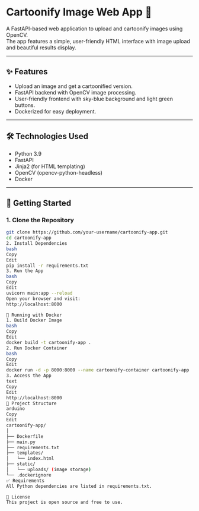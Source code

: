 # Cartoonify Image Web App 🚀

A FastAPI-based web application to upload and cartoonify images using OpenCV.  
The app features a simple, user-friendly HTML interface with image upload and beautiful results display.

---

## ✨ Features
- Upload an image and get a cartoonified version.
- FastAPI backend with OpenCV image processing.
- User-friendly frontend with sky-blue background and light green buttons.
- Dockerized for easy deployment.

---

## 🛠️ Technologies Used
- Python 3.9
- FastAPI
- Jinja2 (for HTML templating)
- OpenCV (opencv-python-headless)
- Docker

---

## 🚀 Getting Started

### 1. Clone the Repository
```bash
git clone https://github.com/your-username/cartoonify-app.git
cd cartoonify-app
2. Install Dependencies
bash
Copy
Edit
pip install -r requirements.txt
3. Run the App
bash
Copy
Edit
uvicorn main:app --reload
Open your browser and visit:
http://localhost:8000

🐳 Running with Docker
1. Build Docker Image
bash
Copy
Edit
docker build -t cartoonify-app .
2. Run Docker Container
bash
Copy
Edit
docker run -d -p 8000:8000 --name cartoonify-container cartoonify-app
3. Access the App
text
Copy
Edit
http://localhost:8000
📂 Project Structure
arduino
Copy
Edit
cartoonify-app/
│
├── Dockerfile
├── main.py
├── requirements.txt
├── templates/
│   └── index.html
├── static/
│   └── uploads/ (image storage)
└── .dockerignore
✅ Requirements
All Python dependencies are listed in requirements.txt.

💬 License
This project is open source and free to use.